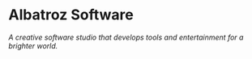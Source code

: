# Albatroz Software
_A creative software studio that develops tools and entertainment for a brighter world._
